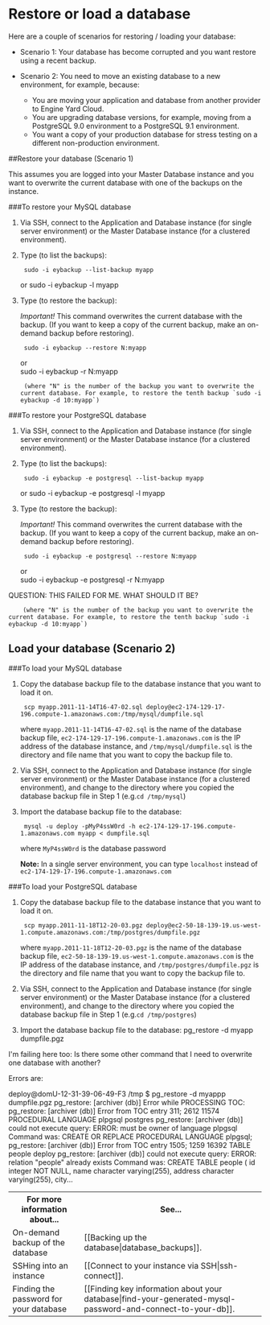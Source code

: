 # Restore or load a database

Here are a couple of scenarios for restoring / loading your database:

* Scenario 1: Your database has become corrupted and you want restore using a recent backup.  

* Scenario 2: You need to move an existing database to a new environment, for example, because:   

    * You are moving your application and database from another provider to Engine Yard Cloud.
    * You are upgrading database versions, for example, moving from a PostgreSQL 9.0 environment to a PostgreSQL 9.1 environment.
    * You want a copy of your production database for stress testing on a different non-production environment.


##Restore your database (Scenario 1)

This assumes you are logged into your Master Database instance and you want to overwrite the current database with one of the backups on the instance.

###To restore your MySQL database

1. Via SSH, connect to the Application and Database instance (for single server environment) or the Master Database instance (for a clustered environment).  

2. Type (to list the backups):

        sudo -i eybackup --list-backup myapp
    or
        sudo -i eybackup -l myapp

2. Type (to restore the backup):

    *Important!* This command overwrites the current database with the backup. (If you want to keep a copy of the current backup, make an on-demand backup before restoring).
	

        sudo -i eybackup --restore N:myapp
    or  
        sudo -i eybackup -r N:myapp

	    (where "N" is the number of the backup you want to overwrite the current database. For example, to restore the tenth backup `sudo -i eybackup -d 10:myapp`)
	

###To restore your PostgreSQL database

1. Via SSH, connect to the Application and Database instance (for single server environment) or the Master Database instance (for a clustered environment).  

2. Type (to list the backups):

        sudo -i eybackup -e postgresql --list-backup myapp
    or
        sudo -i eybackup -e postgresql -l myapp

2. Type (to restore the backup):

    *Important!* This command overwrites the current database with the backup. (If you want to keep a copy of the current backup, make an on-demand backup before restoring).
	

        sudo -i eybackup -e postgresql --restore N:myapp
    or  
        sudo -i eybackup -e postgresql -r N:myapp

QUESTION: THIS FAILED FOR ME. WHAT SHOULD IT BE? 

	    (where "N" is the number of the backup you want to overwrite the current database. For example, to restore the tenth backup `sudo -i eybackup -d 10:myapp`)	

## Load your database (Scenario 2)

###To load your MySQL database 

1. Copy the database backup file to the database instance that you want to load it on.

        scp myapp.2011-11-14T16-47-02.sql deploy@ec2-174-129-17-196.compute-1.amazonaws.com:/tmp/mysql/dumpfile.sql

    where `myapp.2011-11-14T16-47-02.sql` is the name of the database backup file, `ec2-174-129-17-196.compute-1.amazonaws.com` is the IP address of the database instance, and `/tmp/mysql/dumpfile.sql` is the directory and file name that you want to copy the backup file to.

2. Via SSH, connect to the Application and Database instance (for single server environment) or the Master Database instance (for a clustered environment), and change to the directory where you copied the database backup file in Step 1 (e.g.`cd /tmp/mysql`)

3. Import the database backup file to the database:

        mysql -u deploy -pMyP4ssW0rd -h ec2-174-129-17-196.compute-1.amazonaws.com myapp < dumpfile.sql
    where `MyP4ssW0rd` is the database password
		
    **Note:** In a single server environment, you can type `localhost` instead of `ec2-174-129-17-196.compute-1.amazonaws.com`



###To load your PostgreSQL database 

1. Copy the database backup file to the database instance that you want to load it on.

        scp myapp.2011-11-18T12-20-03.pgz deploy@ec2-50-18-139-19.us-west-1.compute.amazonaws.com:/tmp/postgres/dumpfile.pgz

    where `myapp.2011-11-18T12-20-03.pgz` is the name of the database backup file, `ec2-50-18-139-19.us-west-1.compute.amazonaws.com` is the IP address of the database instance, and `/tmp/postgres/dumpfile.pgz` is the directory and file name that you want to copy the backup file to.

2. Via SSH, connect to the Application and Database instance (for single server environment) or the Master Database instance (for a clustered environment), and change to the directory where you copied the database backup file in Step 1 (e.g.`cd /tmp/postgres`)

3. Import the database backup file to the database:
        pg_restore -d myapp dumpfile.pgz

I'm failing here too:  Is there some other command that I need to overwrite one database with another?

Errors are: 

deploy@domU-12-31-39-06-49-F3 /tmp $ pg_restore -d myappp dumpfile.pgz
pg_restore: [archiver (db)] Error while PROCESSING TOC:
pg_restore: [archiver (db)] Error from TOC entry 311; 2612 11574 PROCEDURAL LANGUAGE plpgsql postgres
pg_restore: [archiver (db)] could not execute query: ERROR:  must be owner of language plpgsql
    Command was: 
CREATE OR REPLACE PROCEDURAL LANGUAGE plpgsql;
pg_restore: [archiver (db)] Error from TOC entry 1505; 1259 16392 TABLE people deploy
pg_restore: [archiver (db)] could not execute query: ERROR:  relation "people" already exists
    Command was: CREATE TABLE people (
    id integer NOT NULL,
    name character varying(255),
    address character varying(255),
    city...



<table>
  <tr>
    <th>For more information about...</th><th>See...</th>
  </tr>
  <tr>
     <td>On-demand backup of the database</td><td>[[Backing up the database|database_backups]]. </td>
   </tr>
   <tr>
	 <td>SSHing into an instance</td><td>[[Connect to your instance via SSH|ssh-connect]].</td>
   </tr>
   <tr>
	 <td>Finding the password for your database</td><td>[[Finding key information about your database|find-your-generated-mysql-password-and-connect-to-your-db]].</td>
   </tr>
</table>